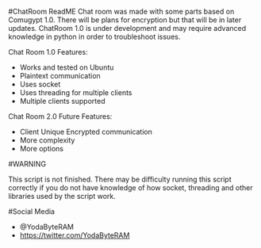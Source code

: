 #ChatRoom ReadME
Chat room was made with some parts based on Comugypt 1.0. There will be plans for encryption but that will be in later updates.
ChatRoom 1.0 is under development and may require advanced knowledge in python in order to troubleshoot issues.

Chat Room 1.0 Features:
- Works and tested on Ubuntu
- Plaintext communication
- Uses socket
- Uses threading for multiple clients
- Multiple clients supported

Chat Room 2.0 Future Features:
- Client Unique Encrypted communication
- More complexity
- More options

#WARNING

This script is not finished.
There may be difficulty running this script correctly if you do not have knowledge of how socket, threading and other libraries used by the script work.

#Social Media
- @YodaByteRAM
- https://twitter.com/YodaByteRAM
